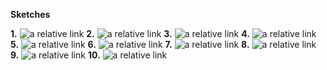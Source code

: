 **Sketches**

**1.**
![a relative link](./1.JPG)
**2.**
![a relative link](./2.JPG)
**3.**
![a relative link](./3.JPG)
**4.**
![a relative link](./4.JPG)
**5.**
![a relative link](./5.JPG)
**6.**
![a relative link](./6.JPG)
**7.**
![a relative link](./7.JPG)
**8.**
![a relative link](./8.JPG)
**9.**
![a relative link](./9.JPG)
**10.**
![a relative link](./10.JPG)
